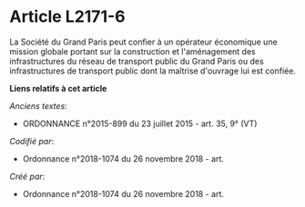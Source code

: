 # Article L2171-6

La Société du Grand Paris peut confier à un opérateur économique une mission globale portant sur la construction et
l'aménagement des infrastructures du réseau de transport public du Grand Paris ou des infrastructures de transport public
dont la maîtrise d'ouvrage lui est confiée.

**Liens relatifs à cet article**

_Anciens textes_:

  - ORDONNANCE n°2015-899 du 23 juillet 2015 - art. 35, 9° (VT)

_Codifié par_:

  - Ordonnance n°2018-1074 du 26 novembre 2018 - art.

_Créé par_:

  - Ordonnance n°2018-1074 du 26 novembre 2018 - art.
